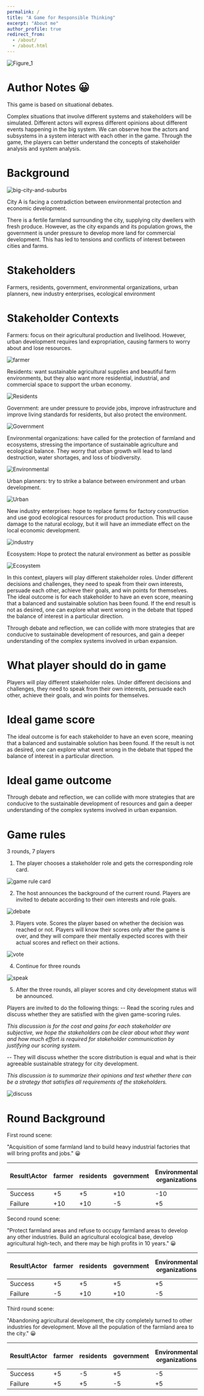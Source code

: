 ```yaml
---
permalink: /
title: "A Game for Responsible Thinking"
excerpt: "About me"
author_profile: true
redirect_from: 
  - /about/
  - /about.html
---
```


![Figure_1](/images/Figure_1.png)

Author Notes 😀
======
This game is based on situational debates.

Complex situations that involve different systems and stakeholders will be simulated. Different actors will express different opinions about different events happening in the big system. We can observe how the actors and subsystems in a system interact with each other in the game.
Through the game, the players can better understand the concepts of stakeholder analysis and system analysis.

Background
======
![big-city-and-suburbs](/images/pngtree-beautiful-big-city-and-suburbs-png-image_5933752.jpeg)

City A is facing a contradiction between environmental protection and economic development.

There is a fertile farmland surrounding the city, supplying city dwellers with fresh produce. However, as the city expands and its population grows, the government is under pressure to develop more land for commercial development. This has led to tensions and conflicts of interest between cities and farms.

Stakeholders
======

Farmers, residents, government, environmental organizations, urban planners, new industry enterprises, ecological environment

Stakeholder Contexts
======
Farmers: focus on their agricultural production and livelihood. However, urban development requires land expropriation, causing farmers to worry about and lose resources.

![farmer](/images/farmer.png)


Residents: want sustainable agricultural supplies and beautiful farm environments, but they also want more residential, industrial, and commercial space to support the urban economy. 

![Residents](/images/residents.jpeg)

Government: are under pressure to provide jobs, improve infrastructure and improve living standards for residents, but also protect the environment.

![Government](/images/govern.png)

Environmental organizations: have called for the protection of farmland and ecosystems, stressing the importance of sustainable agriculture and ecological balance. They worry that urban growth will lead to land destruction, water shortages, and loss of biodiversity.

![Environmental ](/images/environ_group.jpeg)

Urban planners: try to strike a balance between environment and urban development.

![Urban](/images/urbanPlanner.jpeg)

New industry enterprises: hope to replace farms for factory construction and use good ecological resources for product production. This will cause damage to the natural ecology, but it will have an immediate effect on the local economic development.

![industry](/images/factory.png)

Ecosystem: Hope to protect the natural environment as better as possible

![Ecosystem](/images/ecosystem.png)

In this context, players will play different stakeholder roles. Under different decisions and challenges, they need to speak from their own interests, persuade each other, achieve their goals, and win points for themselves. The ideal outcome is for each stakeholder to have an even score, meaning that a balanced and sustainable solution has been found. If the end result is not as desired, one can explore what went wrong in the debate that tipped the balance of interest in a particular direction.

Through debate and reflection, we can collide with more strategies that are conducive to sustainable development of resources, and gain a deeper understanding of the complex systems involved in urban expansion.


What player should do in game
=======
Players will play different stakeholder roles. Under different decisions and challenges, they need to speak from their own interests, persuade each other, achieve their goals, and win points for themselves. 

Ideal game score
=======
The ideal outcome is for each stakeholder to have an even score, meaning that a balanced and sustainable solution has been found. If the result is not as desired, one can explore what went wrong in the debate that tipped the balance of interest in a particular direction.

Ideal game outcome
=======
Through debate and reflection, we can collide with more strategies that are conducive to the sustainable development of resources and gain a deeper understanding of the complex systems involved in urban expansion.


Game rules
======
3 rounds, 7 players
1. The player chooses a stakeholder role and gets the corresponding role card.

![game rule card](/images/game%20rule%20card.jpg)

2. The host announces the background of the current round. Players are invited to debate according to their own interests and role goals. 

![debate](/images/debate.png)

3. Players vote. Scores the player based on whether the decision was reached or not. Players will know their scores only after the game is over, and they will compare their mentally expected scores with their actual scores and reflect on their actions.

![vote](/images/vote.png)

4. Continue for three rounds

![speak](/images/spaek.jpeg)

5. After the three rounds, all player scores and city development status will be announced.

Players are invited to do the following things:
  --	 Read the scoring rules and discuss whether they are satisfied with the given game-scoring rules.
  
  *This discussion is for the cost and gains for each stakeholder are subjective, we hope the stakeholders can be clear about what they want and how much effort is required for stakeholder communication by justifying our scoring system.*
  
  --	 They will discuss whether the score distribution is equal and what is their agreeable sustainable strategy for city development.
    
  *This discussion is to summarize their opinions and test whether there can be a strategy that satisfies all requirements of the stakeholders.*
    
![discuss](/images/discuss.jpeg)
    

Round Background
======
First round scene:

"Acquisition of some farmland land to build heavy industrial factories that will bring profits and jobs." 😀


| Result\Actor  | farmer | residents  | government | Environmental organizations  | Urban planners | New industry enterprises | Ecosystem |
| ------------- | ------------- | ------------- | ------------- | ------------- | ------------- | ------------- | ------------- |
| Success  | +5  | +5  | +10  | -10  | -5  | +10  | -10  |
| Failure  | +10  | +10  | -5  | +5  | +5  | -10  | +10  |

Second round scene:

"Protect farmland areas and refuse to occupy farmland areas to develop any other industries. Build an agricultural ecological base, develop agricultural high-tech, and there may be high profits in 10 years." 😀

| Result\Actor  | farmer | residents  | government | Environmental organizations  | Urban planners | New industry enterprises | Ecosystem |
| ------------- | ------------- | ------------- | ------------- | ------------- | ------------- | ------------- | ------------- |
| Success  | +5  | +5  | +5  | +5  | +5  | -10  | +10  |
| Failure  | -5  | +10  | +10  | -5  | +5  | +10  | -5  |

Third round scene:

"Abandoning agricultural development, the city completely turned to other industries for development. Move all the population of the farmland area to the city." 😀

| Result\Actor  | farmer | residents  | government | Environmental organizations  | Urban planners | New industry enterprises | Ecosystem |
| ------------- | ------------- | ------------- | ------------- | ------------- | ------------- | ------------- | ------------- |
| Success  | +5  | -5  | +5  | -5  | +5  | +10  | +10  |
| Failure  | +5  | +5  | -5  | +5  | +0  | -10  | +10  |
